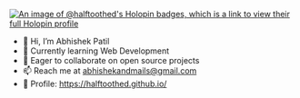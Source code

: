 [![An image of @halftoothed's Holopin badges, which is a link to view their full Holopin profile](https://holopin.me/halftoothed)](https://holopin.io/@halftoothed)

- 👋 Hi, I’m Abhishek Patil 
- 🌱 Currently learning Web Development 
- 💞️ Eager to collaborate on open source projects  
- 📫 Reach me at abhishekandmails@gmail.com
- 👀 Profile: https://halftoothed.github.io/

